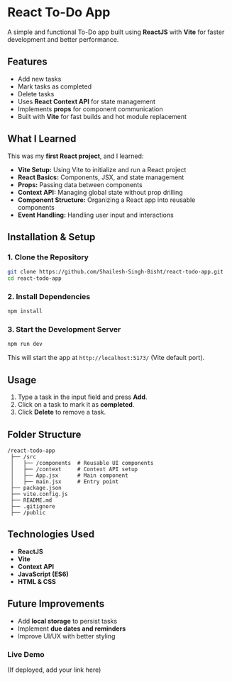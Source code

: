 # **React To-Do App** 
A simple and functional To-Do app built using **ReactJS** with **Vite** for faster development and better performance.  

## **Features**  
- Add new tasks  
- Mark tasks as completed  
- Delete tasks  
- Uses **React Context API** for state management  
- Implements **props** for component communication  
- Built with **Vite** for fast builds and hot module replacement  

## **What I Learned**  
This was my **first React project**, and I learned:  
- **Vite Setup:** Using Vite to initialize and run a React project  
- **React Basics:** Components, JSX, and state management  
- **Props:** Passing data between components  
- **Context API:** Managing global state without prop drilling  
- **Component Structure:** Organizing a React app into reusable components  
- **Event Handling:** Handling user input and interactions  

## **Installation & Setup**  
### **1. Clone the Repository**  
```sh
git clone https://github.com/Shailesh-Singh-Bisht/react-todo-app.git
cd react-todo-app
```

### **2. Install Dependencies**  
```sh
npm install
```

### **3. Start the Development Server**  
```sh
npm run dev
```
This will start the app at `http://localhost:5173/` (Vite default port).  

## **Usage**  
1. Type a task in the input field and press **Add**.  
2. Click on a task to mark it as **completed**.  
3. Click **Delete** to remove a task.  

## **Folder Structure**  
```
/react-todo-app
 ├── /src
 │   ├── /components  # Reusable UI components
 │   ├── /context     # Context API setup
 │   ├── App.jsx      # Main component
 │   ├── main.jsx     # Entry point
 ├── package.json
 ├── vite.config.js
 ├── README.md
 ├── .gitignore
 ├── /public
```

## **Technologies Used**  
- **ReactJS**  
- **Vite**  
- **Context API**  
- **JavaScript (ES6)**  
- **HTML & CSS**  

## **Future Improvements**  
- Add **local storage** to persist tasks  
- Implement **due dates and reminders**  
- Improve UI/UX with better styling  

### **Live Demo**  
(If deployed, add your link here)  

